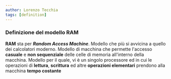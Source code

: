 ```yaml
---
author: Lorenzo Tecchia
tags: [definition]
---
```

### Definizione del modello RAM
**RAM** sta per ***Random Access Machine***. Modello che più si avvicina a quello dei calcolatori moderno. 
Modello di macchina che permette l'accesso **casuale** e **non sequenziale** delle celle di memoria all'interno della macchina. 
Modello per il quale, vi è un singolo processore ed in cui le operazioni di **lettura**, **scrittura** ed altre **operazioni elementari** prendono alla macchina **tempo costante**

